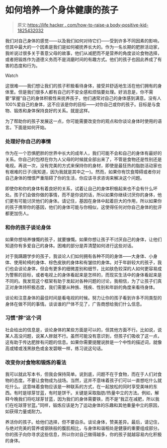 # 如何培养一个身体健康的孩子

> 原文:[https://life hacker . com/how-to-raise-a body-positive-kid-1825432032](https://lifehacker.com/how-to-raise-a-body-positive-kid-1825432032)

我们对自己身体的感觉——以及我们如何对待它们——受到许多不同因素的影响，但其中最大的一个因素是我们是如何被抚养长大的。作为一名长期的肥胖活动家，我听说过很多关于善意父母的故事，他们从减肥而不是营养的角度谈论食物选择，或者把锻炼作为道德义务而不是消磨时间的有趣方式。他们的孩子也因此养成了有害的态度和行为。

Watch

这很难——我们想让我们的孩子积极看待身体，接受并舒适地生活在他们拥有的身体里。但是我们很多人都有自己的不安全感和烦恼要处理。好消息是，你不需要“掌握”自己的身体积极性来抚养孩子，他们通常对自己的身体感到满意。没有人 100%爱自己的身体，这不应该是你的目标——对你自己或你的孩子。目标是与食物、锻炼和身体保持良好的关系。就是这样。

为了帮助你的孩子发展这一点，你可能需要改变你的观点和你谈论身体时使用的语言。下面是如何开始。

### **处理好你自己的事情**

作为在一个恐惧肥胖的世界中长大的成年人，我们可能不会和自己的身体有最好的关系。你自己的包袱在你为人父母的时候就全部出来了，不管是食物还是性别还是电视。再说一次，没有完美的方式来保持你的身材，即使是最狂热的脂肪活动家也有艰难的日子(我知道，因为我就是其中之一)。然而，如果你有饮食障碍或者你对自己身体的憎恨严重阻碍了你的生活，你应该寻求咨询来解决这个问题。

即使你和你的身体有着良好的关系，试着让自己的身体积极起来也不会有什么坏处。孩子们会做你做的事情，而不是你说的话，所以如果你继续讨厌你的身体，他们更有可能讨厌他们的身体。请记住，基因在身体中起着巨大的作用，所以如果你的孩子携带你的基因，他们的身体可能与你相似，这使得任何对你自己身体的批评都更加伤人。

### **和你的孩子谈论身体**

如果你想培养慷慨的孩子，就要慷慨。如果你想让孩子不讨厌自己的身体，让他们知道你有多爱自己的身体。困难的部分是弄清楚如何进行这些对话。

对于我蹒跚学步的孩子，我谈论人们如何拥有各种不同的身体——大身体、小身体、使用轮椅的身体、棕色皮肤的身体和有皱纹的身体。对于年龄较大的孩子，我们也会谈论身体，但会有更多的细微差别和细节，比如肤色较深的人如何更容易成为警察的目标，或者电视上的身体看起来是怎样的，而现实生活中的身体看起来是不同的。我发现这个框架有助于发起对各种问题的讨论，我相信，为了让孩子们真正对身体持积极态度，我们需要从种族、残疾、性别和年龄的角度来看待身体。

谈论和注意身体的最佳时间是看电视的时候。努力让你的孩子看到许多不同类型的身体在做不同的事情。谈谈谁的尸体不见了，广告商想给我们什么信息。

### **习惯“胖”这个词**

社会给出的信息是，谈论身体的某些方面是可以的，但其他方面不行。比如说，说某人高没问题，说某人胖就不行。虽然可能没有意识到，但孩子们吸收了这一点，这有助于传达肥胖有问题的信息。如果你需要提醒说胖是一个中性的描述词，就像高或矮或浅黑肤色或金发碧眼一样，练习说这句话。

### **改变你对食物和锻炼的看法**

我可以就此写本书，但我会保持简单。说到底，问题不在于食物，而在于人们对食物的态度。不要让食物成为战场。当然，这并不意味着孩子们可以一直想吃什么就吃什么。这意味着食物应该是一种联系的方式，在一起放松的同时享受美味的东西。有时是球芽甘蓝，有时是饼干。关键是采取脂肪/热量中立的方法。例如，解释今晚我们将吃球芽甘蓝，因为我们的身体需要铁，而不是“我正在减肥，所以我们在吃球芽甘蓝。”同样，锻炼应该是为了运动身体的乐趣和其他重量中立的原因，如获得力量或耐力。

养活你的孩子。给他们选择，但不要自杀。谈论身体，赞美差异。最后，请记住，与绝对完美的营养或钢铁般的腹肌相比，与身体和谐相处是健康的重要组成部分。你的孩子向你寻求这些信息，所以你对自己做得越多，你的孩子就越容易内化积极的身体。